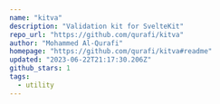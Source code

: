 ```yaml
---
name: "kitva"
description: "Validation kit for SvelteKit"
repo_url: "https://github.com/qurafi/kitva"
author: "Mohammed Al-Qurafi"
homepage: "https://github.com/qurafi/kitva#readme"
updated: "2023-06-22T21:17:30.206Z"
github_stars: 1
tags: 
  - utility
---
```

